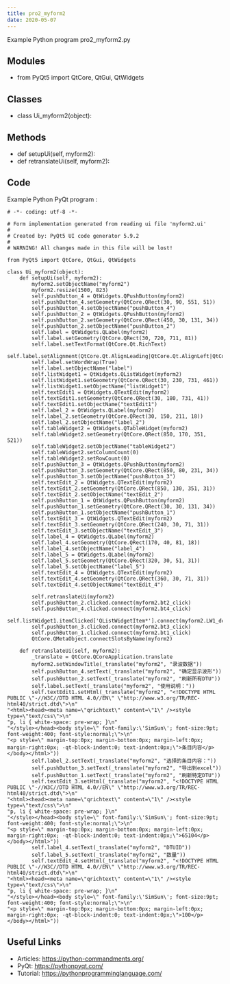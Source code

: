 ```yaml
---
title: pro2_myform2
date: 2020-05-07
---
```

Example Python program pro2_myform2.py

## Modules

* from PyQt5 import QtCore, QtGui, QtWidgets

## Classes

* class Ui_myform2(object):

## Methods

* def setupUi(self, myform2):
* def retranslateUi(self, myform2):

## Code

Example Python PyQt program :

    # -*- coding: utf-8 -*-
    
    # Form implementation generated from reading ui file 'myform2.ui'
    #
    # Created by: PyQt5 UI code generator 5.9.2
    #
    # WARNING! All changes made in this file will be lost!
    
    from PyQt5 import QtCore, QtGui, QtWidgets
    
    class Ui_myform2(object):
        def setupUi(self, myform2):
            myform2.setObjectName("myform2")
            myform2.resize(1500, 823)
            self.pushButton_4 = QtWidgets.QPushButton(myform2)
            self.pushButton_4.setGeometry(QtCore.QRect(30, 90, 551, 51))
            self.pushButton_4.setObjectName("pushButton_4")
            self.pushButton_2 = QtWidgets.QPushButton(myform2)
            self.pushButton_2.setGeometry(QtCore.QRect(450, 30, 131, 34))
            self.pushButton_2.setObjectName("pushButton_2")
            self.label = QtWidgets.QLabel(myform2)
            self.label.setGeometry(QtCore.QRect(30, 720, 711, 81))
            self.label.setTextFormat(QtCore.Qt.RichText)
            self.label.setAlignment(QtCore.Qt.AlignLeading|QtCore.Qt.AlignLeft|QtCore.Qt.AlignTop)
            self.label.setWordWrap(True)
            self.label.setObjectName("label")
            self.listWidget1 = QtWidgets.QListWidget(myform2)
            self.listWidget1.setGeometry(QtCore.QRect(30, 230, 731, 461))
            self.listWidget1.setObjectName("listWidget1")
            self.textEdit1 = QtWidgets.QTextEdit(myform2)
            self.textEdit1.setGeometry(QtCore.QRect(30, 180, 731, 41))
            self.textEdit1.setObjectName("textEdit1")
            self.label_2 = QtWidgets.QLabel(myform2)
            self.label_2.setGeometry(QtCore.QRect(30, 150, 211, 18))
            self.label_2.setObjectName("label_2")
            self.tableWidget2 = QtWidgets.QTableWidget(myform2)
            self.tableWidget2.setGeometry(QtCore.QRect(850, 170, 351, 521))
            self.tableWidget2.setObjectName("tableWidget2")
            self.tableWidget2.setColumnCount(0)
            self.tableWidget2.setRowCount(0)
            self.pushButton_3 = QtWidgets.QPushButton(myform2)
            self.pushButton_3.setGeometry(QtCore.QRect(850, 80, 231, 34))
            self.pushButton_3.setObjectName("pushButton_3")
            self.textEdit_2 = QtWidgets.QTextEdit(myform2)
            self.textEdit_2.setGeometry(QtCore.QRect(850, 130, 351, 31))
            self.textEdit_2.setObjectName("textEdit_2")
            self.pushButton_1 = QtWidgets.QPushButton(myform2)
            self.pushButton_1.setGeometry(QtCore.QRect(30, 30, 131, 34))
            self.pushButton_1.setObjectName("pushButton_1")
            self.textEdit_3 = QtWidgets.QTextEdit(myform2)
            self.textEdit_3.setGeometry(QtCore.QRect(240, 30, 71, 31))
            self.textEdit_3.setObjectName("textEdit_3")
            self.label_4 = QtWidgets.QLabel(myform2)
            self.label_4.setGeometry(QtCore.QRect(170, 40, 81, 18))
            self.label_4.setObjectName("label_4")
            self.label_5 = QtWidgets.QLabel(myform2)
            self.label_5.setGeometry(QtCore.QRect(320, 30, 51, 31))
            self.label_5.setObjectName("label_5")
            self.textEdit_4 = QtWidgets.QTextEdit(myform2)
            self.textEdit_4.setGeometry(QtCore.QRect(360, 30, 71, 31))
            self.textEdit_4.setObjectName("textEdit_4")
    
            self.retranslateUi(myform2)
            self.pushButton_2.clicked.connect(myform2.bt2_click)
            self.pushButton_4.clicked.connect(myform2.bt4_click)
            self.listWidget1.itemClicked['QListWidgetItem*'].connect(myform2.LW1_dclick)
            self.pushButton_3.clicked.connect(myform2.bt3_click)
            self.pushButton_1.clicked.connect(myform2.bt1_click)
            QtCore.QMetaObject.connectSlotsByName(myform2)
    
        def retranslateUi(self, myform2):
            _translate = QtCore.QCoreApplication.translate
            myform2.setWindowTitle(_translate("myform2", "录波数据"))
            self.pushButton_4.setText(_translate("myform2", "确定显示波形"))
            self.pushButton_2.setText(_translate("myform2", "刷新所有DTU"))
            self.label.setText(_translate("myform2", "使用说明："))
            self.textEdit1.setHtml(_translate("myform2", "<!DOCTYPE HTML PUBLIC \"-//W3C//DTD HTML 4.0//EN\" \"http://www.w3.org/TR/REC-html40/strict.dtd\">\n"
    "<html><head><meta name=\"qrichtext\" content=\"1\" /><style type=\"text/css\">\n"
    "p, li { white-space: pre-wrap; }\n"
    "</style></head><body style=\" font-family:\'SimSun\'; font-size:9pt; font-weight:400; font-style:normal;\">\n"
    "<p style=\" margin-top:0px; margin-bottom:0px; margin-left:0px; margin-right:0px; -qt-block-indent:0; text-indent:0px;\">条目内容</p></body></html>"))
            self.label_2.setText(_translate("myform2", "选择的条目内容："))
            self.pushButton_3.setText(_translate("myform2", "导出到excel"))
            self.pushButton_1.setText(_translate("myform2", "刷新特定DTU"))
            self.textEdit_3.setHtml(_translate("myform2", "<!DOCTYPE HTML PUBLIC \"-//W3C//DTD HTML 4.0//EN\" \"http://www.w3.org/TR/REC-html40/strict.dtd\">\n"
    "<html><head><meta name=\"qrichtext\" content=\"1\" /><style type=\"text/css\">\n"
    "p, li { white-space: pre-wrap; }\n"
    "</style></head><body style=\" font-family:\'SimSun\'; font-size:9pt; font-weight:400; font-style:normal;\">\n"
    "<p style=\" margin-top:0px; margin-bottom:0px; margin-left:0px; margin-right:0px; -qt-block-indent:0; text-indent:0px;\">65104</p></body></html>"))
            self.label_4.setText(_translate("myform2", "DTUID"))
            self.label_5.setText(_translate("myform2", "数量"))
            self.textEdit_4.setHtml(_translate("myform2", "<!DOCTYPE HTML PUBLIC \"-//W3C//DTD HTML 4.0//EN\" \"http://www.w3.org/TR/REC-html40/strict.dtd\">\n"
    "<html><head><meta name=\"qrichtext\" content=\"1\" /><style type=\"text/css\">\n"
    "p, li { white-space: pre-wrap; }\n"
    "</style></head><body style=\" font-family:\'SimSun\'; font-size:9pt; font-weight:400; font-style:normal;\">\n"
    "<p style=\" margin-top:0px; margin-bottom:0px; margin-left:0px; margin-right:0px; -qt-block-indent:0; text-indent:0px;\">100</p></body></html>"))
    
    

## Useful Links

- Articles: https://python-commandments.org/
- PyQt: https://pythonpyqt.com/
- Tutorial: https://pythonprogramminglanguage.com/
